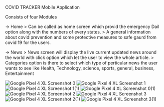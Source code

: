 COVID TRACKER Mobile Application

Consists of four Modules 

 -> Home 
        > Can be called as home screen which provid the emergency Dail option along with the numbers of every states.
        > A general information about covid prevention and some protective measures to safe gaurd from covid 19 for the users.
        
 -> News
        > News screen will display the live current updated news around the world with click option which let the user to view the whole article.
        > Categories option is there to select which type of perticular news the user wants to see like Health, Technology, science, sports, general, business, Entertainment
        
        



![Google Pixel 4 XL Screenshot 0](https://user-images.githubusercontent.com/98322945/152154907-1fb20887-340b-438b-9672-dae821979421.png)
![Google Pixel 4 XL Screenshot 1](https://user-images.githubusercontent.com/98322945/152154933-f0ec98ae-25cb-4a73-bad3-576d3d50d602.png)
![Google Pixel 4 XL Screenshot 1(1)](https://user-images.githubusercontent.com/98322945/152154969-76dd7d1a-ab52-4bf6-943d-a5aa4e300a5a.png)
![Google Pixel 4 XL Screenshot 0(1)](https://user-images.githubusercontent.com/98322945/152154990-f8cf5668-04fc-4d3d-b242-1c8eb38055b5.png)
![Google Pixel 4 XL Screenshot 2](https://user-images.githubusercontent.com/98322945/152155042-a1fa4530-0a1e-4b2c-ab85-13f5d4b1569f.png)
![Google Pixel 4 XL Screenshot 3](https://user-images.githubusercontent.com/98322945/152155049-a4b6baae-ab42-4d9c-921e-ccf935bed449.png)
![Google Pixel 4 XL Screenshot 2(1)](https://user-images.githubusercontent.com/98322945/152155061-73417086-3328-4ec2-bed5-c749a1a2a6c5.png)
![Google Pixel 4 XL Screenshot 3(1)](https://user-images.githubusercontent.com/98322945/152155074-a47336e9-7c41-4067-9d8a-05021062a536.png)
